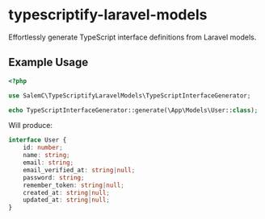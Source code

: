 # typescriptify-laravel-models

Effortlessly generate TypeScript interface definitions from Laravel models.

## Example Usage

```php
<?php

use SalemC\TypeScriptifyLaravelModels\TypeScriptInterfaceGenerator;

echo TypeScriptInterfaceGenerator::generate(\App\Models\User::class);
```
Will produce:
```ts
interface User {
    id: number;
    name: string;
    email: string;
    email_verified_at: string|null;
    password: string;
    remember_token: string|null;
    created_at: string|null;
    updated_at: string|null;
}
```
